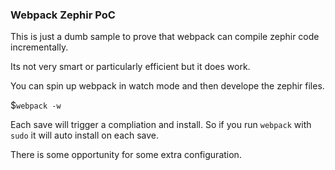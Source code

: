 ### Webpack Zephir PoC

This is just a dumb sample to prove that webpack can compile zephir code incrementally.

Its not very smart or particularly efficient but it does work.

You can spin up webpack in watch mode and then develope the zephir files.

$`webpack -w`

Each save will trigger a compliation and install. So if you run `webpack` with `sudo` it will auto install on each save.

There is some opportunity for some extra configuration.
